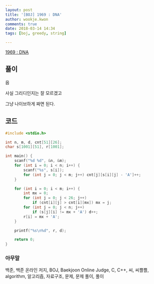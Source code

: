 ```yaml
---
layout: post
title: '[BOJ] 1969 : DNA'
author: wookje.kwon
comments: true
date: 2018-03-14 14:34
tags: [boj, greedy, string]

---
```


[1969 : DNA](https://www.acmicpc.net/problem/1969)

## 풀이

음

사실 그리디인지는 잘 모르겠고

그냥 나이브하게 짜면 된다.

## 코드

```cpp
#include <stdio.h>

int n, m, d, cnt[51][26];
char s[1001][51], r[1001];

int main() {
	scanf("%d %d", &n, &m);
	for (int i = 0; i < n; i++) {
		scanf("%s", s[i]);
		for (int j = 0; j < m; j++) cnt[j][s[i][j] - 'A']++;
	}

	for (int i = 0; i < m; i++) {
		int mx = 0;
		for (int j = 0; j < 26; j++)
			if (cnt[i][j] > cnt[i][mx]) mx = j;
		for (int j = 0; j < n; j++)
			if (s[j][i] != mx + 'A') d++;
		r[i] = mx + 'A';
	}

	printf("%s\n%d", r, d);

	return 0;
}
```

### 아무말  
백준, 백준 온라인 저지, BOJ, Baekjoon Online Judge, C, C++, 씨, 씨쁠쁠, algorithm, 알고리즘, 자료구조, 문제, 문제 풀이, 풀이
